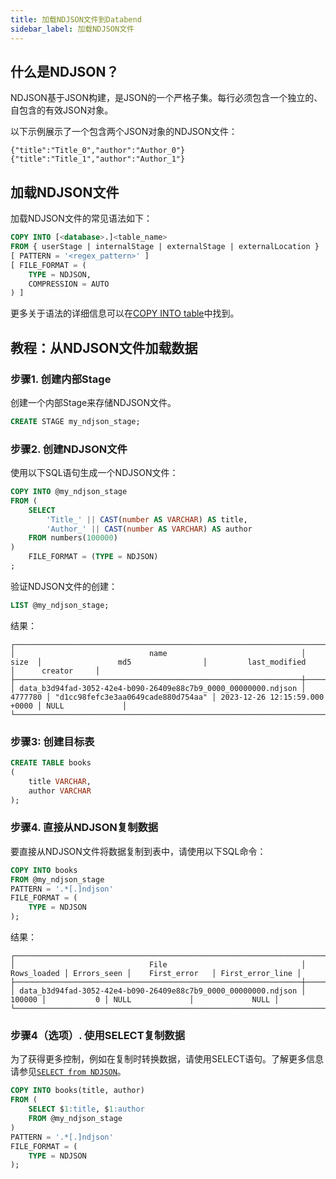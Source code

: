 ```yaml
---
title: 加载NDJSON文件到Databend
sidebar_label: 加载NDJSON文件
---
```


## 什么是NDJSON？

NDJSON基于JSON构建，是JSON的一个严格子集。每行必须包含一个独立的、自包含的有效JSON对象。

以下示例展示了一个包含两个JSON对象的NDJSON文件：

```text
{"title":"Title_0","author":"Author_0"}
{"title":"Title_1","author":"Author_1"}
```

## 加载NDJSON文件

加载NDJSON文件的常见语法如下：

```sql
COPY INTO [<database>.]<table_name>
FROM { userStage | internalStage | externalStage | externalLocation }
[ PATTERN = '<regex_pattern>' ]
[ FILE_FORMAT = (
    TYPE = NDJSON,
    COMPRESSION = AUTO
) ]
```

更多关于语法的详细信息可以在[COPY INTO table](/sql/sql-commands/dml/dml-copy-into-table)中找到。

## 教程：从NDJSON文件加载数据

### 步骤1. 创建内部Stage

创建一个内部Stage来存储NDJSON文件。

```sql
CREATE STAGE my_ndjson_stage;
```

### 步骤2. 创建NDJSON文件

使用以下SQL语句生成一个NDJSON文件：

```sql
COPY INTO @my_ndjson_stage
FROM (
    SELECT
        'Title_' || CAST(number AS VARCHAR) AS title,
        'Author_' || CAST(number AS VARCHAR) AS author
    FROM numbers(100000)
)
    FILE_FORMAT = (TYPE = NDJSON)
;
```

验证NDJSON文件的创建：

```sql
LIST @my_ndjson_stage;
```

结果：

```text
┌──────────────────────────────────────────────────────────────────────────────────────────────────────────────────────────────────────────────────────────────────┐
│                              name                              │   size  │                 md5                │         last_modified         │      creator     │
├────────────────────────────────────────────────────────────────┼─────────┼────────────────────────────────────┼───────────────────────────────┼──────────────────┤
│ data_b3d94fad-3052-42e4-b090-26409e88c7b9_0000_00000000.ndjson │ 4777780 │ "d1cc98fefc3e3aa0649cade880d754aa" │ 2023-12-26 12:15:59.000 +0000 │ NULL             │
└──────────────────────────────────────────────────────────────────────────────────────────────────────────────────────────────────────────────────────────────────┘
```

### 步骤3: 创建目标表

```sql
CREATE TABLE books
(
    title VARCHAR,
    author VARCHAR
);
```

### 步骤4. 直接从NDJSON复制数据

要直接从NDJSON文件将数据复制到表中，请使用以下SQL命令：

```sql
COPY INTO books
FROM @my_ndjson_stage
PATTERN = '.*[.]ndjson'
FILE_FORMAT = (
    TYPE = NDJSON
);
```

结果：

```text
┌──────────────────────────────────────────────────────────────────────────────────────────────────────────────────────────────────┐
│                              File                              │ Rows_loaded │ Errors_seen │    First_error   │ First_error_line │
├────────────────────────────────────────────────────────────────┼─────────────┼─────────────┼──────────────────┼──────────────────┤
│ data_b3d94fad-3052-42e4-b090-26409e88c7b9_0000_00000000.ndjson │      100000 │           0 │ NULL             │             NULL │
└──────────────────────────────────────────────────────────────────────────────────────────────────────────────────────────────────┘
```

### 步骤4（选项）. 使用SELECT复制数据

为了获得更多控制，例如在复制时转换数据，请使用SELECT语句。了解更多信息请参见[`SELECT from NDJSON`](../04-transform/03-querying-ndjson.md)。

```sql
COPY INTO books(title, author)
FROM (
    SELECT $1:title, $1:author
    FROM @my_ndjson_stage
)
PATTERN = '.*[.]ndjson'
FILE_FORMAT = (
    TYPE = NDJSON
);
```